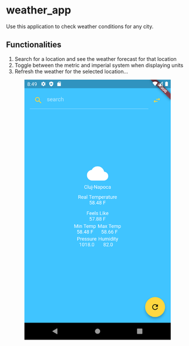 # weather_app

Use this application to check weather conditions for any city.

## Functionalities 

1. Search for a location and see the weather forecast for that location 
2. Toggle between the metric and imperial system when displaying units 
3. Refresh the weather for the selected location...


<p style="margin-left: 50px">
  <img src="readme/AppUI.png" width="400" title="hover text" alt="App UI">
</p>